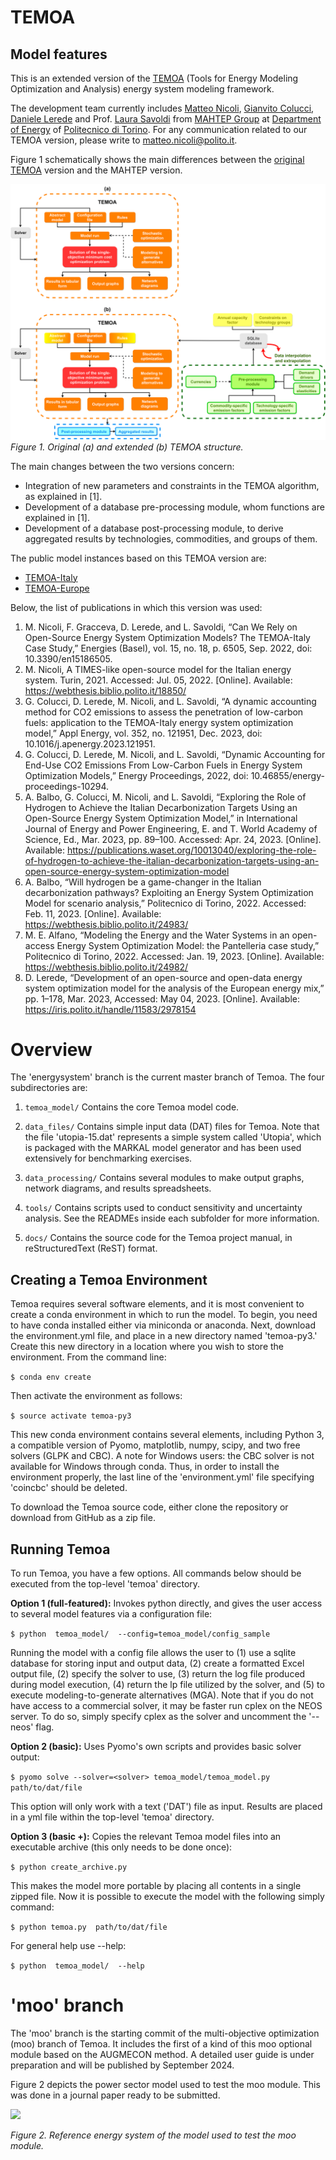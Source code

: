 # TEMOA
## Model features

This is an extended version of the [TEMOA](https://temoacloud.com/) (Tools for Energy Modeling Optimization and Analysis) energy system modeling framework.

The development team currently includes [Matteo Nicoli](http://www.mahtep.polito.it/people/phd_students/nicoli_matteo), [Gianvito Colucci](http://www.mahtep.polito.it/people/phd_students/colucci_gianvito), [Daniele Lerede](http://www.mahtep.polito.it/people/phd_students/lerede_daniele) and Prof. [Laura Savoldi](http://www.mahtep.polito.it/people/head/savoldi_laura) from [MAHTEP Group](http://www.mahtep.polito.it/) at [Department of Energy](https://www.denerg.polito.it/en/) of [Politecnico di Torino](https://www.polito.it/). For any communication related to our TEMOA version, please write to [matteo.nicoli@polito.it](mailto:matteo.nicoli@polito.it).

Figure 1 schematically shows the main differences between the [original TEMOA](https://github.com/TemoaProject/temoa) version and the MAHTEP version.

![](docs/TEMOA.svg)
*Figure 1. Original (a) and extended (b) TEMOA structure.*

The main changes between the two versions concern:
* Integration of new parameters and constraints in the TEMOA algorithm, as explained in [1].
* Development of a database pre-processing module, whom functions are explained in [1].
* Development of a database post-processing module, to derive aggregated results by technologies, commodities, and groups of them.

The public model instances based on this TEMOA version are:
* [TEMOA-Italy](https://github.com/MAHTEP/TEMOA-Italy)
* [TEMOA-Europe](https://github.com/MAHTEP/TEMOA-Europe)

Below, the list of publications in which this version was used:
1. M. Nicoli, F. Gracceva, D. Lerede, and L. Savoldi, “Can We Rely on Open-Source Energy System Optimization Models? The TEMOA-Italy Case Study,” Energies (Basel), vol. 15, no. 18, p. 6505, Sep. 2022, doi: 10.3390/en15186505.
2. M. Nicoli, A TIMES-like open-source model for the Italian energy system. Turin, 2021. Accessed: Jul. 05, 2022. [Online]. Available: https://webthesis.biblio.polito.it/18850/
3. G. Colucci, D. Lerede, M. Nicoli, and L. Savoldi, “A dynamic accounting method for CO2 emissions to assess the penetration of low-carbon fuels: application to the TEMOA-Italy energy system optimization model,” Appl Energy, vol. 352, no. 121951, Dec. 2023, doi: 10.1016/j.apenergy.2023.121951.
4. G. Colucci, D. Lerede, M. Nicoli, and L. Savoldi, “Dynamic Accounting for End-Use CO2 Emissions From Low-Carbon Fuels in Energy System Optimization Models,” Energy Proceedings, 2022, doi: 10.46855/energy-proceedings-10294.
5. A. Balbo, G. Colucci, M. Nicoli, and L. Savoldi, “Exploring the Role of Hydrogen to Achieve the Italian Decarbonization Targets Using an Open-Source Energy System Optimization Model,” in International Journal of Energy and Power Engineering, E. and T. World Academy of Science, Ed., Mar. 2023, pp. 89–100. Accessed: Apr. 24, 2023. [Online]. Available: https://publications.waset.org/10013040/exploring-the-role-of-hydrogen-to-achieve-the-italian-decarbonization-targets-using-an-open-source-energy-system-optimization-model
6. A. Balbo, “Will hydrogen be a game-changer in the Italian decarbonization pathways? Exploiting an Energy System Optimization Model for scenario analysis,” Politecnico di Torino, 2022. Accessed: Feb. 11, 2023. [Online]. Available: https://webthesis.biblio.polito.it/24983/
7. M. E. Alfano, “Modeling the Energy and the Water Systems in an open-access Energy System Optimization Model: the Pantelleria case study,” Politecnico di Torino, 2022. Accessed: Jan. 19, 2023. [Online]. Available: https://webthesis.biblio.polito.it/24982/
8. D. Lerede, “Development of an open-source and open-data energy system optimization model for the analysis of the European energy mix,” pp. 1–178, Mar. 2023, Accessed: May 04, 2023. [Online]. Available: https://iris.polito.it/handle/11583/2978154

# Overview

The 'energysystem' branch is the current master branch of
Temoa.  The four subdirectories are:

1. `temoa_model/`
Contains the core Temoa model code.

2. `data_files/`
Contains simple input data (DAT) files for Temoa. Note that the file 
'utopia-15.dat' represents a simple system called 'Utopia', which 
is packaged with the MARKAL model generator and has been used 
extensively for benchmarking exercises.

3. `data_processing/`
Contains several modules to make output graphs, network diagrams, and 
results spreadsheets.

3. `tools/`
Contains scripts used to conduct sensitivity and uncertainty analysis. 
See the READMEs inside each subfolder for more information.

4. `docs/`
Contains the source code for the Temoa project manual, in reStructuredText
(ReST) format.

## Creating a Temoa Environment

Temoa requires several software elements, and it is most convenient to create 
a conda environment in which to run the model. To begin, you need to have conda 
installed either via miniconda or anaconda. Next, download the environment.yml file, 
and  place in a new directory named 'temoa-py3.' Create this new directory in 
a location where you wish to store the environment. From the command line:

```$ conda env create```

Then activate the environment as follows:

```$ source activate temoa-py3```

This new conda environment contains several elements, including Python 3, a 
compatible version of Pyomo, matplotlib, numpy, scipy, and two free solvers 
(GLPK and CBC). A note for Windows users: the CBC solver is not available for Windows through conda. Thus, in order to install the environment properly, the last line of the 'environment.yml' file specifying 'coincbc' should be deleted.

To download the Temoa source code, either clone the repository or download from GitHub 
as a zip file.

## Running Temoa

To run Temoa, you have a few options. All commands below should be executed from the 
top-level 'temoa' directory.

**Option 1 (full-featured):**
Invokes python directly, and gives the user access to 
several model features via a configuration file:

```$ python  temoa_model/  --config=temoa_model/config_sample```

Running the model with a config file allows the user to (1) use a sqlite 
database for storing input and output data, (2) create a formatted Excel 
output file, (2) specify the solver to use, (3) return the log file produced during model execution, (4) return the lp file utilized by the solver, and (5) to execute modeling-to-generate alternatives (MGA). Note that if you do not have access to a commercial solver, it may be faster run cplex on the NEOS server. To do so, simply specify cplex as the solver and uncomment the '--neos' flag.


**Option 2 (basic):**
Uses Pyomo's own scripts and provides basic solver output:

```$ pyomo solve --solver=<solver> temoa_model/temoa_model.py  path/to/dat/file```

This option will only work with a text ('DAT') file as input. 
Results are placed in a yml file within the top-level 'temoa' directory.


**Option 3 (basic +):**
Copies the relevant Temoa model files into an executable archive 
(this only needs to be done once):

```$ python create_archive.py```

This makes the model more portable by placing all contents in a 
single zipped file. Now it is possible to execute the model with the 
following simply command:

```$ python temoa.py  path/to/dat/file```

For general help use --help:

```$ python  temoa_model/  --help```

# 'moo' branch

The 'moo' branch is the starting commit of the multi-objective optimization (moo) branch of Temoa. It includes the first of a kind of this moo optional module based on the AUGMECON method. A detailed user guide is under preparation and will be published by September 2024.

Figure 2 depicts the power sector model used to test the moo module. This was done in a journal paper ready to be submitted.

![](docs/PowerSector.svg)

*Figure 2. Reference energy system of the model used to test the moo module.*